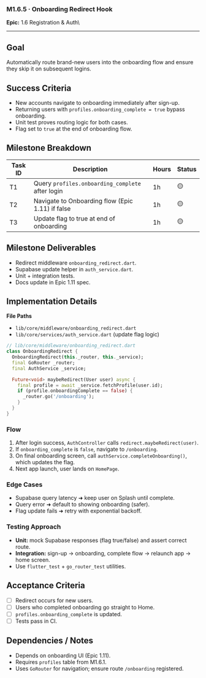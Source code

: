 ### M1.6.5 · Onboarding Redirect Hook

**Epic:** 1.6 Registration & Auth\

---

## Goal

Automatically route brand-new users into the onboarding flow and ensure they
skip it on subsequent logins.

## Success Criteria

- New accounts navigate to onboarding immediately after sign-up.
- Returning users with `profiles.onboarding_complete = true` bypass onboarding.
- Unit test proves routing logic for both cases.
- Flag set to `true` at the end of onboarding flow.

## Milestone Breakdown

| Task ID | Description                                      | Hours | Status |
| ------- | ------------------------------------------------ | ----- | ------ |
| T1      | Query `profiles.onboarding_complete` after login | 1h    | 🟡     |
| T2      | Navigate to Onboarding flow (Epic 1.11) if false | 1h    | 🟡     |
| T3      | Update flag to true at end of onboarding         | 1h    | 🟡     |

## Milestone Deliverables

- Redirect middleware `onboarding_redirect.dart`.
- Supabase update helper in `auth_service.dart`.
- Unit + integration tests.
- Docs update in Epic 1.11 spec.

## Implementation Details

**File Paths**

- `lib/core/middleware/onboarding_redirect.dart`
- `lib/core/services/auth_service.dart` (update flag logic)

```dart
// lib/core/middleware/onboarding_redirect.dart
class OnboardingRedirect {
  OnboardingRedirect(this._router, this._service);
  final GoRouter _router;
  final AuthService _service;

  Future<void> maybeRedirect(User user) async {
    final profile = await _service.fetchProfile(user.id);
    if (profile.onboardingComplete == false) {
      _router.go('/onboarding');
    }
  }
}
```

### Flow

1. After login success, `AuthController` calls `redirect.maybeRedirect(user)`.
2. If `onboarding_complete` is `false`, navigate to `/onboarding`.
3. On final onboarding screen, call `authService.completeOnboarding()`, which
   updates the flag.
4. Next app launch, user lands on `HomePage`.

### Edge Cases

- Supabase query latency ➜ keep user on Splash until complete.
- Query error ➜ default to showing onboarding (safer).
- Flag update fails ➜ retry with exponential backoff.

### Testing Approach

- **Unit:** mock Supabase responses (flag true/false) and assert correct route.
- **Integration:** sign-up → onboarding, complete flow → relaunch app → home
  screen.
- Use `flutter_test` + `go_router_test` utilities.

## Acceptance Criteria

- [ ] Redirect occurs for new users.
- [ ] Users who completed onboarding go straight to Home.
- [ ] `profiles.onboarding_complete` is updated.
- [ ] Tests pass in CI.

## Dependencies / Notes

- Depends on onboarding UI (Epic 1.11).
- Requires `profiles` table from M1.6.1.
- Uses `GoRouter` for navigation; ensure route `/onboarding` registered.
